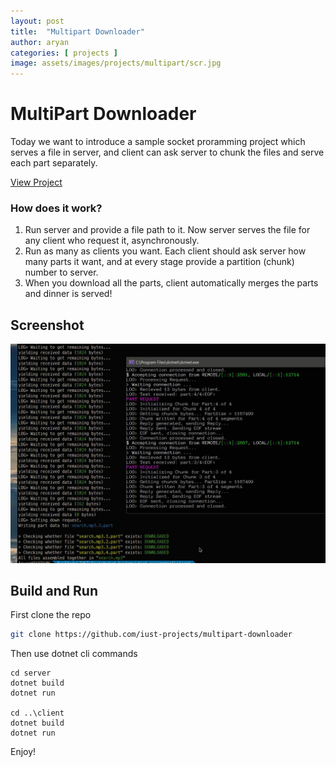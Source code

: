 ```yaml
---
layout: post
title:  "Multipart Downloader"
author: aryan
categories: [ projects ]
image: assets/images/projects/multipart/scr.jpg
---
```


# MultiPart Downloader

Today we want to introduce a sample socket proramming project which serves a file in server, and client can ask server to chunk the files and serve each part separately.

<a class="btn btn-success" href="https://github.com/iust-projects/multipart-downloader">View Project</a>

### How does it work?

1. Run server and provide a file path to it. Now server serves the file for any client who request it, asynchronously.
2. Run as many as clients you want. Each client should ask server how many parts it want, and at every stage provide a partition (chunk) number to server.
3. When you download all the parts, client automatically merges the parts and dinner is served!


## Screenshot

![Screenshot](/assets/images/projects/multipart/scr.jpg)


## Build and Run

First clone the repo

```bash
git clone https://github.com/iust-projects/multipart-downloader
```

Then use dotnet cli commands

```
cd server
dotnet build
dotnet run

cd ..\client
dotnet build
dotnet run
```

Enjoy!